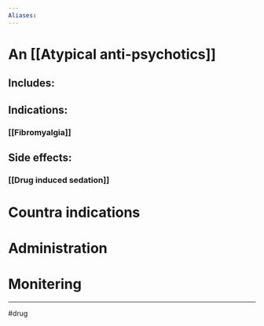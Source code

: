 ```yaml
---
Aliases:
---
```

# An [[Atypical anti-psychotics]]
## Includes:
## Indications:
### [[Fibromyalgia]]
## Side effects:
### [[Drug induced sedation]]
# Countra indications
# Administration 
# Monitering 

---
#drug 